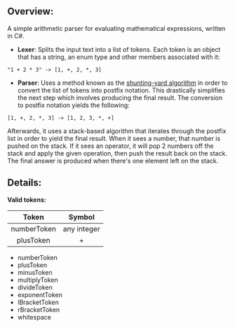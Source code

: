 ## Overview:
A simple arithmetic parser for evaluating mathematical expressions, written in C#.
* **Lexer**: Splits the input text into a list of tokens. Each token is an object that has a string, an enum type and other members associated with it:
```
"1 + 2 * 3" -> [1, +, 2, *, 3]
```
* **Parser**: Uses a method known as the [shunting-yard algorithm](https://en.wikipedia.org/wiki/Shunting-yard_algorithm) in order to convert the list of tokens into postfix notation. This drastically simplifies the next step which involves producing the final result. 
The conversion to postfix notation yields the following:
```
[1, +, 2, *, 3] -> [1, 2, 3, *, +]
```
Afterwards, it uses a stack-based algorithm that iterates through the postfix list in order to yield the final result. When it sees a number, that number is pushed on the stack. If it sees an operator, it will pop 2 numbers off the stack and apply the given operation, then push the result back on the stack. The final answer is produced when there's one element left on the stack.
## Details:
**Valid tokens:**

| Token | Symbol |
| :---: |  :---: |   
|  numberToken     |    any integer    | 
|   plusToken    |    +    | 

* numberToken  
* plusToken
* minusToken
* multiplyToken
* divideToken
* exponentToken
* lBracketToken
* rBracketToken
* whitespace
